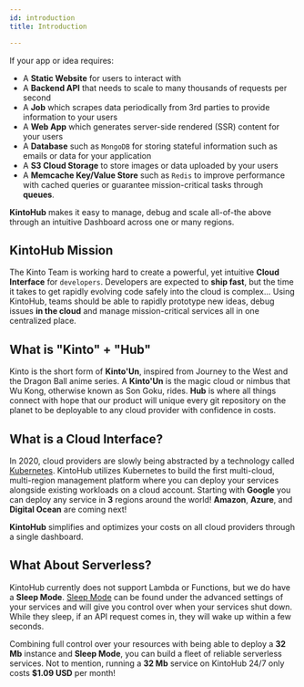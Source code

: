 ```yaml
---
id: introduction
title: Introduction

---
```


If your app or idea requires:

* A **Static Website** for users to interact with
* A **Backend API** that needs to scale to many thousands of requests per second
* A **Job** which scrapes data periodically from 3rd parties to provide information to your users
* A **Web App** which generates server-side rendered (SSR) content for your users
* A **Database** such as `MongoDB` for storing stateful information such as emails or data for your application
* A **S3 Cloud Storage** to store images or data uploaded by your users
* A **Memcache Key/Value Store** such as `Redis` to improve performance with cached queries or guarantee mission-critical tasks through **queues**.

**KintoHub** makes it easy to manage, debug and scale all-of-the above through an intuitive Dashboard across one or many regions.

## KintoHub Mission

The Kinto Team is working hard to create a powerful, yet intuitive **Cloud Interface** for `developers`.
Developers are expected to **ship fast**, but the time it takes to get rapidly evolving code safely into the cloud is complex...
Using KintoHub, teams should be able to rapidly prototype new ideas, debug issues **in the cloud** and manage mission-critical services all in one centralized place.

## What is "Kinto" + "Hub"

Kinto is the short form of **Kinto'Un**, inspired from Journey to the West and the Dragon Ball anime series. A **Kinto'Un** is the magic cloud or nimbus that Wu Kong, otherwise known as Son Goku, rides.
**Hub** is where all things connect with hope that our product will unique every git repository on the planet to be deployable to any cloud provider with confidence in costs.

## What is a Cloud Interface?

In 2020, cloud providers are slowly being abstracted by a technology called [Kubernetes](https://www.kubernetes.io).
KintoHub utilizes Kubernetes to build the first multi-cloud, multi-region management platform where you can deploy your services alongside existing workloads on a cloud account.
Starting with **Google** you can deploy any service in **3** regions around the world! **Amazon**, **Azure**, and **Digital Ocean** are coming next!

**KintoHub** simplifies and optimizes your costs on all cloud providers through a single dashboard.

## What About Serverless?

KintoHub currently does not support Lambda or Functions, but we do have a **Sleep Mode**.
[Sleep Mode](../anatomy/anatomy-advanced.md) can be found under the advanced settings of your services and will give you control over when your services shut down.
While they sleep, if an API request comes in, they will wake up within a few seconds.

Combining full control over your resources with being able to deploy a **32 Mb** instance and **Sleep Mode**, you can build a fleet of reliable serverless services. Not to mention, running a **32 Mb** service on KintoHub 24/7 only costs **$1.09 USD** per month!
